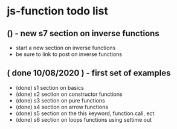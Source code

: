 # js-function todo list

## () - new s7 section on inverse functions
* start a new section on inverse functions
* be sure to link to post on inverse functions

## ( done 10/08/2020 ) - first set of examples
* (done) s1 section on basics
* (done) s2 section on constructor functions
* (done) s3 section on pure functions
* (done) s4 section on arrow functions
* (done) s5 section on the this keyword, function.call, ect
* (done) s6 section on loops functions using settime out